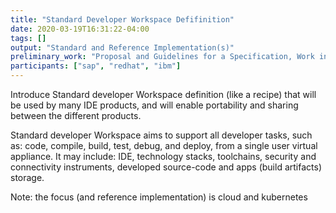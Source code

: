 ```yaml
---
title: "Standard Developer Workspace Defifinition"
date: 2020-03-19T16:31:22-04:00
tags: []
output: "Standard and Reference Implementation(s)"
preliminary_work: "Proposal and Guidelines for a Specification, Work in-progress"
participants: ["sap", "redhat", "ibm"]
---
```

Introduce Standard developer Workspace definition (like a recipe) that will be used by many IDE products, and will enable portability and sharing between the different products.  

Standard developer Workspace aims to support all developer tasks, such as: code, compile, build, test, debug, and deploy, from a single user virtual appliance. It may include: IDE, technology stacks, toolchains, security and connectivity instruments, developed source-code and apps (build artifacts) storage.  

Note: the focus (and reference implementation) is cloud and kubernetes  
